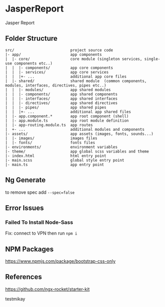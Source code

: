 # JasperReport

Jasper Report

## Folder Structure
```
src/                         project source code 
|- app/                      app components 
|  |- core/                  core module (singleton services, single-use components etc..) 
|  |  |- components/         app core components 
|  |  |- services/           app core services 
|  |  |+- ...                additional app core files 
|  |- shared/                shared module  (common components, modules, interfaces, directives, pipes etc..) 
|  |  |- modules/            app shared modules 
|  |  |- components/         app shared components 
|  |  |- interfaces/         app shared interfaces 
|  |  |- directives/         app shared directives 
|  |  |- pipes/              app shared pipes 
|  |  |+- ...                additional app shared files 
|  |- app.component.*        app root component (shell) 
|  |- app.module.ts          app root module definition 
|  |- app-routing.module.ts  app routes 
|  +- ...                    additional modules and components 
|- assets/                   app assets (images, fonts, sounds...) 
|  |- images/                images files 
|  |- fonts/                 fonts files 
|- environments/             environment variables 
|- theme/                    app global scss variables and theme 
|- index.html                html entry point 
|- main.scss                 global style entry point
|- main.ts                   app entry point 
```

## Ng Generate

to remove spec add `--spec=false`

## Error Issues

### Failed To Install Node-Sass
Fix: connect to VPN then run `npm i`

## NPM Packages

https://www.npmjs.com/package/bootstrap-css-only

## References
https://github.com/ngx-rocket/starter-kit

testmikay
